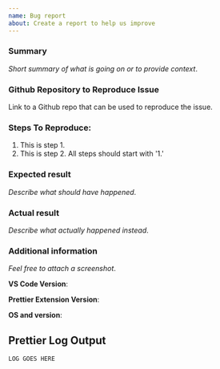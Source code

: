 ```yaml
---
name: Bug report
about: Create a report to help us improve
---
```


<!-- 
SEE THIS GUIDE ON OPENING A GOOD ISSUE: https://github.com/prettier/prettier-vscode/wiki/Writing-a-Good-Issue

**You must complete all steps in this checklist or the issue will be automatically closed.**

- [ ] Write a summary of your issue
- [ ] Include a link to a github repo that can be used to reproduce the issue or exact reproduction steps.
- [ ] Provide the expected result
- [ ] Provide the actual result
- [ ] Include extension, os, and vs code information
- [ ] Include Prettier extension log

PLEASE NOTE: Many of the issues with the extension are heavily based on your specific configuration and source code. In order to improve your chances of having your bug fixed, the number one thing you can do is create a github repository that can be used to reproduce the issue along with the detailed reproduction steps. If you don't provide this info, it is usually the case that we cannot reproduce the issue and the issue will be closed. 
-->

### Summary

_Short summary of what is going on or to provide context_.

### Github Repository to Reproduce Issue

Link to a Github repo that can be used to reproduce the issue.

### Steps To Reproduce:

1.  This is step 1.
1.  This is step 2. All steps should start with '1.'

### Expected result

_Describe what should have happened_.

### Actual result

_Describe what actually happened instead_.

### Additional information

_Feel free to attach a screenshot_.

**VS Code Version**:

**Prettier Extension Version**:

**OS and version**:

## Prettier Log Output

<!-- Click the "Prettier" button in the bottom toolbar and copy all the out put log here. -->
<!-- SEE THIS GUIDE ON HOW TO GET YOUR LOGS: https://github.com/prettier/prettier-vscode/wiki/Writing-a-Good-Issue -->

```
LOG GOES HERE
```
